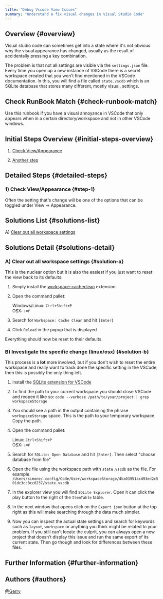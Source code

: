 ```yaml
---
title: "Debug Vscode View Issues"
summary: "Understand a fix visual changes in Visual Studio Code"
---
```


## Overview {#overview}

Visual studio code can sometimes get into a state where it's not obvious why the visual appearance has changed, usually as the result of accidentally pressing a key combination.

The problem is that not all settings are visible via the `settings.json` file. Every time you open up a new instance of VSCode there is a secret workspace created that you won't find mentioned in the VSCode documentation. In this, you will find a file called `state.vscdb` which is an SQLite database that stores many different, mostly visual, settings.

## Check RunBook Match {#check-runbook-match}

Use this runbook if you have a visual annoyance in VSCode that only appears when in a certain directory/workspace and not in other VSCode windows.

## Initial Steps Overview {#initial-steps-overview}

1) [Check View/Appearance](#step-1)

2) [Another step](#step-2)

## Detailed Steps {#detailed-steps}

### 1) Check View/Appearance {#step-1}

Often the setting that's change will be one of the options that can be toggled under View -> Appearance.

## Solutions List {#solutions-list}

A) [Clear out all workspace settings](#solution-a)

## Solutions Detail {#solutions-detail}

### A) Clear out all workspace settings {#solution-a}

This is the nuclear option but it is also the easiest if you just want to reset the view back to its defaults.

  1. Simply install the [workspace-cacheclean](https://marketplace.visualstudio.com/items?itemName=MamoruDS.workspace-cacheclean) extension.

  2. Open the command pallet:  
  
     Windows/Linux: `Ctrl+Shift+P`  
     OSX: `⇧⌘P`

  3. Search for `Workspace: Cache Clean` and hit `[Enter]`

  4. Click `Reload` in the popup that is displayed

Everything should now be reset to their defaults.

### B) Investigate the specific change (linux/osx) {#solution-b}

This process is a **lot** more involved, but if you don't wish to reset the entire workspace and really want to track done the specific setting in the VSCode, then this is possibly the only thing left.

  1. Install the [SQLite extension for VSCode](https://marketplace.visualstudio.com/items?itemName=alexcvzz.vscode-sqlite)

  2. To find the path to your current workspace you should close VSCode and reopen it like so:
  `code --verbose /path/to/your/project | grep workspaceStorage`

  3. You should see a path in the output containing the phrase `workspaceStorage` space. This is the path to your temporary workspace. Copy the path.

  4. Open the command pallet:  
  
     Linux: `Ctrl+Shift+P`  
     OSX: `⇧⌘P`

  5. Search for `SQLite: Open Database` and hit `[Enter]`. Then select "choose database from file"

  6. Open the file using the workspace path with `state.vscdb` as the file. For example:
  `/Users/simone/.config/Code/User/workspaceStorage/4ba03951ac493ed2c501dc3cc8cc6237/state.vscdb`

  7. In the explorer view you will find `SQLite Explorer`. Open it can click the play button to the right of the `ItemTable` table.

  8. In the next window that opens click on the `Export json` button at the top right as this will make searching through the data much simpler.

  9. Now you can inspect the actual state settings and search for keywords such as `layout`, `workspace` or anything you think might be related to your problem. If you still can't locate the culprit, you can always open a new project that doesn't display this issue and run the same export of its current state. Then go though and look for differences between these files.

## Further Information {#further-information}

## Authors {#authors}

[@Gerry](https://github.com/gerrywastaken)

[//]: # (REFERENCED DOCS)
[//]: # (Where are breakpoints stored in vscode: https://stackoverflow.com/questions/57767800/where-does-breakpoints-stores)
[//]: # (Workspace storage: https://github.com/microsoft/vscode/search?q=workspaceStorage&type=Code)
